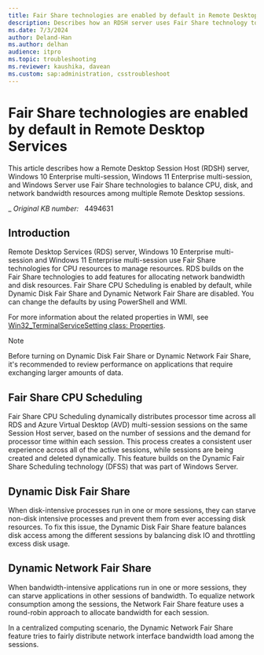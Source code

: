 ```yaml
---
title: Fair Share technologies are enabled by default in Remote Desktop Services
description: Describes how an RDSH server uses Fair Share technology to balance CPU, disk, and network bandwidth resources among multiple Remote Desktop sessions. 
ms.date: 7/3/2024
author: Deland-Han
ms.author: delhan
audience: itpro
ms.topic: troubleshooting
ms.reviewer: kaushika, davean
ms.custom: sap:administration, csstroubleshoot
---
```

# Fair Share technologies are enabled by default in Remote Desktop Services

This article describes how a Remote Desktop Session Host (RDSH) server, Windows 10 Enterprise multi-session, Windows 11 Enterprise multi-session, and Windows Server use Fair Share technologies to balance CPU, disk, and network bandwidth resources among multiple Remote Desktop sessions.

_
_Original KB number:_ &nbsp; 4494631

## Introduction

Remote Desktop Services (RDS) server, Windows 10 Enterprise multi-session and Windows 11 Enterprise multi-session use Fair Share technologies for CPU resources to manage resources. RDS builds on the Fair Share technologies to add features for allocating network bandwidth and disk resources. Fair Share CPU Scheduling is enabled by default, while Dynamic Disk Fair Share and Dynamic Network Fair Share are disabled. You can change the defaults by using PowerShell and WMI.

For more information about the related properties in WMI, see [Win32_TerminalServiceSetting class: Properties](/windows/desktop/termserv/win32-terminalservicesetting#properties).

> [!NOTE]
> Before turning on Dynamic Disk Fair Share or Dynamic Network Fair Share, it's recommended to review performance on applications that require exchanging larger amounts of data.

## Fair Share CPU Scheduling

Fair Share CPU Scheduling dynamically distributes processor time across all RDS and Azure Virtual Desktop (AVD) multi-session sessions on the same Session Host server, based on the number of sessions and the demand for processor time within each session. This process creates a consistent user experience across all of the active sessions, while sessions are being created and deleted dynamically. This feature builds on the Dynamic Fair Share Scheduling technology (DFSS) that was part of Windows Server.

## Dynamic Disk Fair Share

When disk-intensive processes run in one or more sessions, they can starve non-disk intensive processes and prevent them from ever accessing disk resources. To fix this issue, the Dynamic Disk Fair Share feature balances disk access among the different sessions by balancing disk IO and throttling excess disk usage.

## Dynamic Network Fair Share

When bandwidth-intensive applications run in one or more sessions, they can starve applications in other sessions of bandwidth. To equalize network consumption among the sessions, the Network Fair Share feature uses a round-robin approach to allocate bandwidth for each session.

In a centralized computing scenario, the Dynamic Network Fair Share feature tries to fairly distribute network interface bandwidth load among the sessions.
